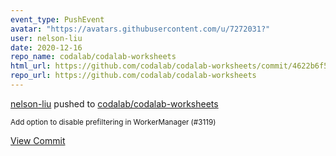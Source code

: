 ```yaml
---
event_type: PushEvent
avatar: "https://avatars.githubusercontent.com/u/7272031?"
user: nelson-liu
date: 2020-12-16
repo_name: codalab/codalab-worksheets
html_url: https://github.com/codalab/codalab-worksheets/commit/4622b6f5bc1b1bb563573d998d6c4ea73ef5606d
repo_url: https://github.com/codalab/codalab-worksheets
---
```


<a href='https://github.com/nelson-liu' target='_blank'>nelson-liu</a> pushed to <a href='https://github.com/codalab/codalab-worksheets' target='_blank'>codalab/codalab-worksheets</a>

<small>Add option to disable prefiltering in WorkerManager (#3119)</small>

<a href='https://github.com/codalab/codalab-worksheets/commit/4622b6f5bc1b1bb563573d998d6c4ea73ef5606d' target='_blank'>View Commit</a>